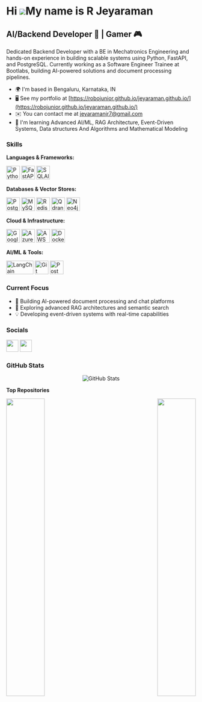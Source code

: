 Hi ![](https://user-images.githubusercontent.com/18350557/176309783-0785949b-9127-417c-8b55-ab5a4333674e.gif)My name is R Jeyaraman
===================================================================================================================================

AI/Backend Developer 🤖 | Gamer 🎮
----------------------------------

Dedicated Backend Developer with a BE in Mechatronics Engineering and hands-on experience in building scalable systems using Python, FastAPI, and PostgreSQL. Currently working as a Software Engineer Trainee at Bootlabs, building AI-powered solutions and document processing pipelines.

* 🌍  I'm based in Bengaluru, Karnataka, IN
* 🖥️  See my portfolio at [https://robojunior.github.io/jeyaraman.github.io/](https://robojunior.github.io/jeyaraman.github.io/)
* ✉️  You can contact me at [jeyaramanjr7@gmail.com](mailto:jeyaramanjr7@gmail.com)
* 🧠  I'm learning Advanced AI/ML, RAG Architecture, Event-Driven Systems, Data structures And Algorithms and Mathematical Modeling

### Skills

**Languages & Frameworks:**
<p align="left">
<a href="https://www.python.org/" target="_blank" rel="noreferrer"><img src="https://raw.githubusercontent.com/danielcranney/readme-generator/main/public/icons/skills/python-colored.svg" width="36" height="36" alt="Python" /></a>
<a href="https://fastapi.tiangolo.com/" target="_blank" rel="noreferrer"><img src="https://cdn.jsdelivr.net/gh/devicons/devicon/icons/fastapi/fastapi-original.svg" width="36" height="36" alt="FastAPI" /></a>
<a href="https://www.sqlalchemy.org/" target="_blank" rel="noreferrer"><img src="https://cdn.jsdelivr.net/gh/devicons/devicon/icons/sqlalchemy/sqlalchemy-original.svg" width="36" height="36" alt="SQLAlchemy" /></a>
</p>

**Databases & Vector Stores:**
<p align="left">
<a href="https://www.postgresql.org/" target="_blank" rel="noreferrer"><img src="https://raw.githubusercontent.com/danielcranney/readme-generator/main/public/icons/skills/postgresql-colored.svg" width="36" height="36" alt="PostgreSQL" /></a>
<a href="https://www.mysql.com/" target="_blank" rel="noreferrer"><img src="https://raw.githubusercontent.com/danielcranney/readme-generator/main/public/icons/skills/mysql-colored.svg" width="36" height="36" alt="MySQL" /></a>
<a href="https://redis.io/" target="_blank" rel="noreferrer"><img src="https://cdn.jsdelivr.net/gh/devicons/devicon/icons/redis/redis-original.svg" width="36" height="36" alt="Redis" /></a>
<a href="https://imgbb.com/"><img src="https://i.ibb.co/zVP66BY5/logomark.png" width="36" height="36" alt="Qdrant"></a>
<a href="https://imgbb.com/"><img src="https://i.ibb.co/NvXhbZX/New4j.png" alt="Neo4j" width="36" height="36"></a>
</p>

**Cloud & Infrastructure:**
<p align="left">
<a href="https://cloud.google.com/" target="_blank" rel="noreferrer"><img src="https://cdn.jsdelivr.net/gh/devicons/devicon/icons/googlecloud/googlecloud-original.svg" width="36" height="36" alt="Google Cloud" /></a>
<a href="https://azure.microsoft.com/" target="_blank" rel="noreferrer"><img src="https://cdn.jsdelivr.net/gh/devicons/devicon/icons/azure/azure-original.svg" width="36" height="36" alt="Azure" /></a>
<a href="https://aws.amazon.com/" target="_blank" rel="noreferrer"><img src="https://cdn.jsdelivr.net/gh/devicons/devicon/icons/amazonwebservices/amazonwebservices-original-wordmark.svg" width="36" height="36" alt="AWS" /></a>
<a href="https://www.docker.com/" target="_blank" rel="noreferrer"><img src="https://cdn.jsdelivr.net/gh/devicons/devicon/icons/docker/docker-original.svg" width="36" height="36" alt="Docker" /></a>
</p>

**AI/ML & Tools:**
<p align="left">
<a href="https://www.langchain.com/" target="_blank" rel="noreferrer"><img src="https://python.langchain.com/img/brand/wordmark.png" width="72" height="36" alt="LangChain" /></a>
<a href="https://git-scm.com/" target="_blank" rel="noreferrer"><img src="https://cdn.jsdelivr.net/gh/devicons/devicon/icons/git/git-original.svg" width="36" height="36" alt="Git" /></a>
<a href="https://www.postman.com/" target="_blank" rel="noreferrer"><img src="https://www.vectorlogo.zone/logos/getpostman/getpostman-icon.svg" width="36" height="36" alt="Postman" /></a>
</p>

### Current Focus
- 🔭 Building AI-powered document processing and chat platforms
- 🌱 Exploring advanced RAG architectures and semantic search
- 💡 Developing event-driven systems with real-time capabilities

### Socials
<p align="left"> 
<a href="https://www.github.com/RoboJunior" target="_blank" rel="noreferrer"><img src="https://raw.githubusercontent.com/danielcranney/readme-generator/main/public/icons/socials/github-dark.svg" width="32" height="32" /></a> 
<a href="https://www.linkedin.com/in/jeyaraman-r-1368ab1a1/" target="_blank" rel="noreferrer"><img src="https://raw.githubusercontent.com/danielcranney/readme-generator/main/public/icons/socials/linkedin.svg" width="32" height="32" /></a>
</p>

### GitHub Stats
<div align="center">
<img src="https://github-readme-stats.vercel.app/api?username=RoboJunior&show_icons=true&theme=tokyonight&hide_border=true&count_private=true" alt="GitHub Stats" />
</div>

<b>Top Repositories</b>
<div width="100%" align="center">
<a href="https://github.com/RoboJunior/dall-e2-image-model" align="left"><img align="left" width="45%" src="https://github-readme-stats.vercel.app/api/pin/?username=RoboJunior&repo=dall-e2-image-model&title_color=0891b2&text_color=ffffff&icon_color=0891b2&bg_color=1c1917&hide_border=true&locale=en" /></a>
<a href="https://github.com/RoboJunior/Pdf_bot" align="right"><img align="right" width="45%" src="https://github-readme-stats.vercel.app/api/pin/?username=RoboJunior&repo=Pdf_bot&title_color=0891b2&text_color=ffffff&icon_color=0891b2&bg_color=1c1917&hide_border=true&locale=en" /></a>
</div>

<br /><br /><br /><br /><br /><br /><br />

<!--
**RoboJunior/RoboJunior** is a ✨ *special* ✨ repository because its `README.md` (this file) appears on your GitHub profile.
-->
